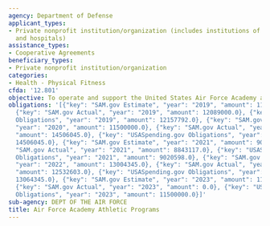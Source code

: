 ```yaml
---
agency: Department of Defense
applicant_types:
- Private nonprofit institution/organization (includes institutions of higher education
  and hospitals)
assistance_types:
- Cooperative Agreements
beneficiary_types:
- Private nonprofit institution/organization
categories:
- Health - Physical Fitness
cfda: '12.801'
objective: To operate and support the United States Air Force Academy athletic program.
obligations: '[{"key": "SAM.gov Estimate", "year": "2019", "amount": 11300000.0},
  {"key": "SAM.gov Actual", "year": "2019", "amount": 12089000.0}, {"key": "USASpending.gov
  Obligations", "year": "2019", "amount": 12157792.0}, {"key": "SAM.gov Estimate",
  "year": "2020", "amount": 11500000.0}, {"key": "SAM.gov Actual", "year": "2020",
  "amount": 14506045.0}, {"key": "USASpending.gov Obligations", "year": "2020", "amount":
  14506045.0}, {"key": "SAM.gov Estimate", "year": "2021", "amount": 9020598.0}, {"key":
  "SAM.gov Actual", "year": "2021", "amount": 8843117.0}, {"key": "USASpending.gov
  Obligations", "year": "2021", "amount": 9020598.0}, {"key": "SAM.gov Estimate",
  "year": "2022", "amount": 13004345.0}, {"key": "SAM.gov Actual", "year": "2022",
  "amount": 12532603.0}, {"key": "USASpending.gov Obligations", "year": "2022", "amount":
  13064345.0}, {"key": "SAM.gov Estimate", "year": "2023", "amount": 11500000.0},
  {"key": "SAM.gov Actual", "year": "2023", "amount": 0.0}, {"key": "USASpending.gov
  Obligations", "year": "2023", "amount": 11500000.0}]'
sub-agency: DEPT OF THE AIR FORCE
title: Air Force Academy Athletic Programs
---
```

